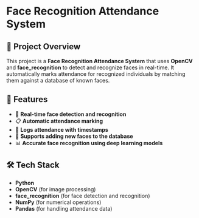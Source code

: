 # Face Recognition Attendance System

## 📌 Project Overview
This project is a **Face Recognition Attendance System** that uses **OpenCV** and **face_recognition** to detect and recognize faces in real-time. It automatically marks attendance for recognized individuals by matching them against a database of known faces.

## 🚀 Features
- 🎥 **Real-time face detection and recognition**
- 📋 **Automatic attendance marking**
- 📝 **Logs attendance with timestamps**
- 📂 **Supports adding new faces to the database**
- 📊 **Accurate face recognition using deep learning models**

## 🛠️ Tech Stack
- **Python**
- **OpenCV** (for image processing)
- **face_recognition** (for face detection and recognition)
- **NumPy** (for numerical operations)
- **Pandas** (for handling attendance data)



